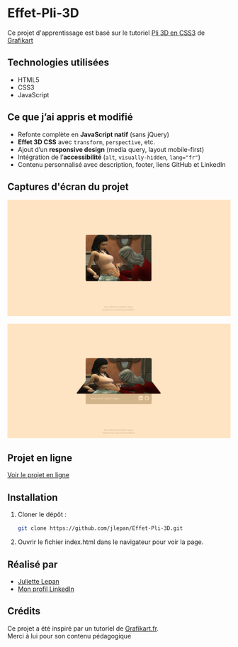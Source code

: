 # Effet-Pli-3D

Ce projet d'apprentissage est basé sur le tutoriel [Pli 3D en CSS3](https://grafikart.fr/tutoriels/pli-3d-css3-318) de [Grafikart](https://grafikart.fr/)

## Technologies utilisées

- HTML5
- CSS3
- JavaScript

## Ce que j’ai appris et modifié

- Refonte complète en **JavaScript natif** (sans jQuery)   
- **Effet 3D CSS** avec `transform`, `perspective`, etc.  
- Ajout d’un **responsive design** (media query, layout mobile-first)  
- Intégration de l’**accessibilité** (`alt`, `visually-hidden`, `lang="fr"`)  
- Contenu personnalisé avec description, footer, liens GitHub et LinkedIn

## Captures d'écran du projet

![Aperçu de ma version](https://github.com/jlepan/Effet-Pli-3D/blob/main/img/apercu.png)

![Aperçu de ma version lorsqu'on survole l'image](https://github.com/jlepan/Effet-Pli-3D/blob/main/img/apercu-open.png)

## Projet en ligne

[Voir le projet en ligne]()

## Installation
1. Cloner le dépôt :
   
   ```bash
   git clone https://github.com/jlepan/Effet-Pli-3D.git
   ```
2. Ouvrir le fichier index.html dans le navigateur pour voir la page.

## Réalisé par
- [Juliette Lepan](https://github.com/jlepan)  
- [Mon profil LinkedIn](https://www.linkedin.com/in/juliette-lepan-02a224257/)

## Crédits
Ce projet a été inspiré par un tutoriel de [Grafikart.fr](https://grafikart.fr/).  
Merci à lui pour son contenu pédagogique
